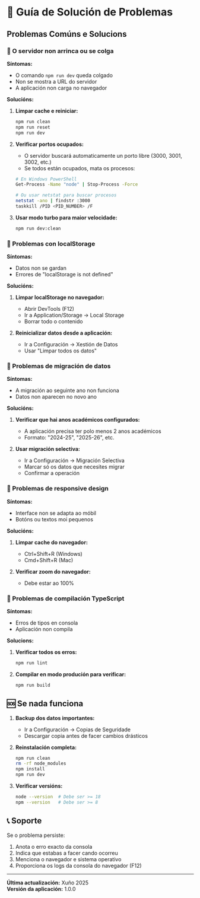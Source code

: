 # 🔧 Guía de Solución de Problemas

## Problemas Comúns e Solucions

### 🚫 O servidor non arrinca ou se colga

**Síntomas:**
- O comando `npm run dev` queda colgado
- Non se mostra a URL do servidor
- A aplicación non carga no navegador

**Solucións:**

1. **Limpar cache e reiniciar:**
   ```bash
   npm run clean
   npm run reset
   npm run dev
   ```

2. **Verificar portos ocupados:**
   - O servidor buscará automaticamente un porto libre (3000, 3001, 3002, etc.)
   - Se todos están ocupados, mata os procesos:
   ```bash
   # En Windows PowerShell
   Get-Process -Name "node" | Stop-Process -Force
   
   # Ou usar netstat para buscar procesos
   netstat -ano | findstr :3000
   taskkill /PID <PID_NUMBER> /F
   ```

3. **Usar modo turbo para maior velocidade:**
   ```bash
   npm run dev:clean
   ```

### 💾 Problemas con localStorage

**Síntomas:**
- Datos non se gardan
- Errores de "localStorage is not defined"

**Solucións:**

1. **Limpar localStorage no navegador:**
   - Abrir DevTools (F12)
   - Ir a Application/Storage → Local Storage
   - Borrar todo o contenido

2. **Reinicializar datos desde a aplicación:**
   - Ir a Configuración → Xestión de Datos
   - Usar "Limpar todos os datos"

### 🔄 Problemas de migración de datos

**Síntomas:**
- A migración ao seguinte ano non funciona
- Datos non aparecen no novo ano

**Solucións:**

1. **Verificar que hai anos académicos configurados:**
   - A aplicación precisa ter polo menos 2 anos académicos
   - Formato: "2024-25", "2025-26", etc.

2. **Usar migración selectiva:**
   - Ir a Configuración → Migración Selectiva
   - Marcar só os datos que necesites migrar
   - Confirmar a operación

### 📱 Problemas de responsive design

**Síntomas:**
- Interface non se adapta ao móbil
- Botóns ou textos moi pequenos

**Solucións:**

1. **Limpar cache do navegador:**
   - Ctrl+Shift+R (Windows)
   - Cmd+Shift+R (Mac)

2. **Verificar zoom do navegador:**
   - Debe estar ao 100%

### 🎯 Problemas de compilación TypeScript

**Síntomas:**
- Erros de tipos en consola
- Aplicación non compila

**Solucions:**

1. **Verificar todos os erros:**
   ```bash
   npm run lint
   ```

2. **Compilar en modo produción para verificar:**
   ```bash
   npm run build
   ```

## 🆘 Se nada funciona

1. **Backup dos datos importantes:**
   - Ir a Configuración → Copias de Seguridade
   - Descargar copia antes de facer cambios drásticos

2. **Reinstalación completa:**
   ```bash
   npm run clean
   rm -rf node_modules
   npm install
   npm run dev
   ```

3. **Verificar versións:**
   ```bash
   node --version  # Debe ser >= 18
   npm --version   # Debe ser >= 8
   ```

## 📞 Soporte

Se o problema persiste:
1. Anota o erro exacto da consola
2. Indica que estabas a facer cando ocorreu
3. Menciona o navegador e sistema operativo
4. Proporciona os logs da consola do navegador (F12)

---

**Última actualización:** Xuño 2025  
**Versión da aplicación:** 1.0.0
